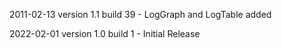 2011-02-13 version 1.1 build 39 - LogGraph and LogTable added

2022-02-01 version 1.0 build 1 - Initial Release


